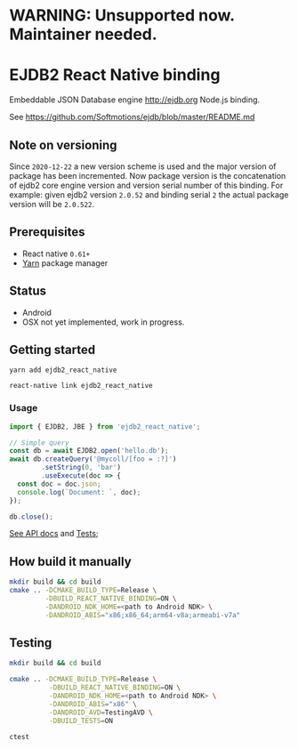 # WARNING: Unsupported now. Maintainer needed.

# EJDB2 React Native binding

Embeddable JSON Database engine http://ejdb.org Node.js binding.

See https://github.com/Softmotions/ejdb/blob/master/README.md


## Note on versioning

Since `2020-12-22` a new version scheme is used and the major version
of package has been incremented. Now package version is the concatenation
of ejdb2 core engine version and version serial number of this binding.
For example: given ejdb2 version `2.0.52` and binding serial `2`
the actual package version will be `2.0.522`.

## Prerequisites

- React native `0.61+`
- [Yarn](https://yarnpkg.com) package manager

## Status

- Android
- OSX not yet implemented, work in progress.

## Getting started

```
yarn add ejdb2_react_native

react-native link ejdb2_react_native
```

### Usage

```js
import { EJDB2, JBE } from 'ejdb2_react_native';

// Simple query
const db = await EJDB2.open('hello.db');
await db.createQuery('@mycoll/[foo = :?]')
        .setString(0, 'bar')
        .useExecute(doc => {
  const doc = doc.json;
  console.log(`Document: `, doc);
});

db.close();
```

[See API docs](https://github.com/Softmotions/ejdb/blob/master/src/bindings/ejdb2_react_native/binding/index.d.ts) and [Tests](https://github.com/Softmotions/ejdb/blob/master/src/bindings/ejdb2_react_native/tests/App.js);

## How build it manually

```sh
mkdir build && cd build
cmake .. -DCMAKE_BUILD_TYPE=Release \
         -DBUILD_REACT_NATIVE_BINDING=ON \
         -DANDROID_NDK_HOME=<path to Android NDK> \
         -DANDROID_ABIS="x86;x86_64;arm64-v8a;armeabi-v7a"
```

## Testing

```sh
mkdir build && cd build

cmake .. -DCMAKE_BUILD_TYPE=Release \
          -DBUILD_REACT_NATIVE_BINDING=ON \
          -DANDROID_NDK_HOME=<path to Android NDK> \
          -DANDROID_ABIS="x86" \
          -DANDROID_AVD=TestingAVD \
          -DBUILD_TESTS=ON

ctest
```
